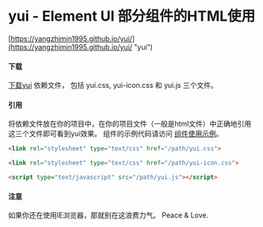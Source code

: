 # yui - Element UI 部分组件的HTML使用

[https://yangzhimin1995.github.io/yui/](https://yangzhimin1995.github.io/yui/ "yui")

#### 下载

[下载yui](https://yangzhimin1995.github.io/yui/yui.rar "yui") 依赖文件，
包括 yui.css, yui-icon.css 和 yui.js 三个文件。

#### 引用

将依赖文件放在你的项目中，在你的项目文件（一般是html文件）中正确地引用这三个文件即可看到yui效果。 
组件的示例代码请访问 [组件使用示例](https://yangzhimin1995.github.io/yui/ "yui")。

```html
<link rel="stylesheet" type="text/css" href="/path/yui.css">

<link rel="stylesheet" type="text/css" href="/path/yui-icon.css">
```

```html
<script type="text/javascript" src="/path/yui.js"></script>
```


#### 注意

如果你还在使用IE浏览器，那就别在这浪费力气。
Peace & Love.

